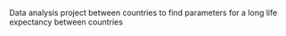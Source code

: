 Data analysis project between countries to find parameters for a long life expectancy between countries
